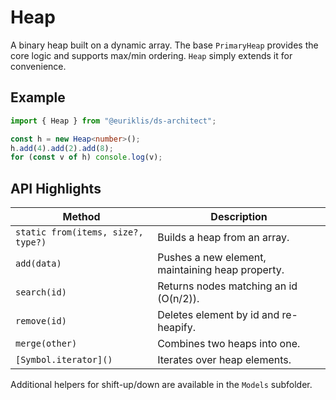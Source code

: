 # Heap<T>

A binary heap built on a dynamic array. The base `PrimaryHeap` provides the core logic and supports max/min ordering. `Heap` simply extends it for convenience.

## Example

```ts
import { Heap } from "@euriklis/ds-architect";

const h = new Heap<number>();
h.add(4).add(2).add(8);
for (const v of h) console.log(v);
```

## API Highlights

| Method                             | Description                                      |
| ---------------------------------- | ------------------------------------------------ |
| `static from(items, size?, type?)` | Builds a heap from an array.                     |
| `add(data)`                        | Pushes a new element, maintaining heap property. |
| `search(id)`                       | Returns nodes matching an id (O(n/2)).           |
| `remove(id)`                       | Deletes element by id and re-heapify.            |
| `merge(other)`                     | Combines two heaps into one.                     |
| `[Symbol.iterator]()`              | Iterates over heap elements.                     |

Additional helpers for shift-up/down are available in the `Models` subfolder.
